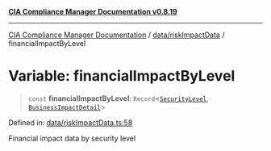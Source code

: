 [**CIA Compliance Manager Documentation v0.8.19**](../../../README.md)

***

[CIA Compliance Manager Documentation](../../../modules.md) / [data/riskImpactData](../README.md) / financialImpactByLevel

# Variable: financialImpactByLevel

> `const` **financialImpactByLevel**: `Record`\<[`SecurityLevel`](../../../types/cia/type-aliases/SecurityLevel.md), [`BusinessImpactDetail`](../../../types/interfaces/BusinessImpactDetail.md)\>

Defined in: [data/riskImpactData.ts:58](https://github.com/Hack23/cia-compliance-manager/blob/8a17389ebf0d2a027875b835eec814811b99abcc/src/data/riskImpactData.ts#L58)

Financial impact data by security level
